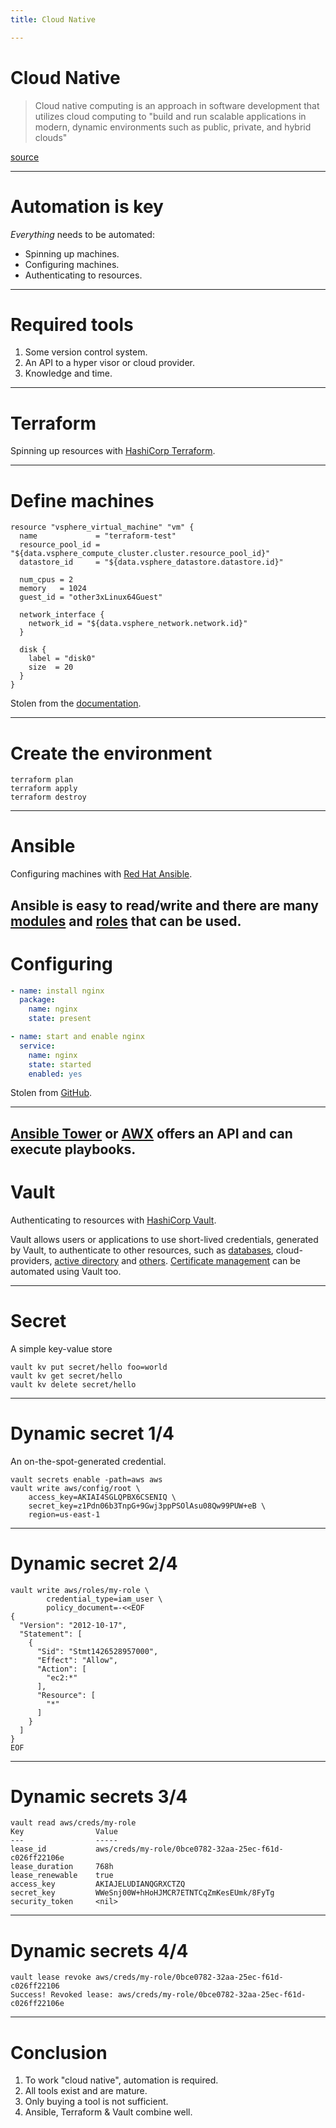 ```yaml
---
title: Cloud Native

---
```


# Cloud Native

> Cloud native computing is an approach in software development that utilizes cloud computing to "build and run scalable applications in modern, dynamic environments such as public, private, and hybrid clouds"

[source](https://en.wikipedia.org/wiki/Cloud_native_computing)

---

# Automation is key

*Everything* needs to be automated:

- Spinning up machines.
- Configuring machines.
- Authenticating to resources.

---

# Required tools

1. Some version control system.
2. An API to a hyper visor or cloud provider.
3. Knowledge and time.

---

# Terraform

Spinning up resources with [HashiCorp Terraform](https://www.terraform.io/).

----

# Define machines

```hcl
resource "vsphere_virtual_machine" "vm" {
  name             = "terraform-test"
  resource_pool_id = "${data.vsphere_compute_cluster.cluster.resource_pool_id}"
  datastore_id     = "${data.vsphere_datastore.datastore.id}"

  num_cpus = 2
  memory   = 1024
  guest_id = "other3xLinux64Guest"

  network_interface {
    network_id = "${data.vsphere_network.network.id}"
  }

  disk {
    label = "disk0"
    size  = 20
  }
}
```

Stolen from the [documentation](https://registry.terraform.io/providers/hashicorp/vsphere/latest/docs/resources/virtual_machine).

----

# Create the environment

```shell
terraform plan
terraform apply
terraform destroy
```

---

# Ansible

Configuring machines with [Red Hat Ansible](https://www.ansible.com/).

Ansible is easy to read/write and there are many [modules](https://docs.ansible.com/ansible/2.8/modules/list_of_all_modules.html) and [roles](https://galaxy.ansible.com/search?keywords=&order_by=-relevance&deprecated=false&type=role&page=1) that can be used.  
----

# Configuring

```yaml
- name: install nginx
  package:
    name: nginx
    state: present

- name: start and enable nginx
  service:
    name: nginx
    state: started
    enabled: yes
```
Stolen from [GitHub](https://github.com/robertdebock/ansible-role-nginx/blob/master/tasks/main.yml).

----

[Ansible Tower](https://www.ansible.com/products/tower) or [AWX](https://github.com/ansible/awx) offers an API and can execute playbooks.
---

# Vault

Authenticating to resources with [HashiCorp Vault](https://www.vaultproject.io/).

Vault allows users or applications to use short-lived credentials, generated by Vault, to authenticate to other resources, such as [databases](https://www.vaultproject.io/docs/secrets/databases), cloud-providers, [active directory](https://www.vaultproject.io/docs/secrets/ad) and [others](https://www.vaultproject.io/docs/secrets). [Certificate management](https://www.vaultproject.io/docs/secrets/pki) can be automated using Vault too.

----

# Secret

A simple key-value store

```shell
vault kv put secret/hello foo=world
vault kv get secret/hello
vault kv delete secret/hello
```

----

# Dynamic secret 1/4

An on-the-spot-generated credential.

```shell
vault secrets enable -path=aws aws
vault write aws/config/root \
    access_key=AKIAI4SGLQPBX6CSENIQ \
    secret_key=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 \
    region=us-east-1
```

----

# Dynamic secret 2/4

```shell
vault write aws/roles/my-role \
        credential_type=iam_user \
        policy_document=-<<EOF
{
  "Version": "2012-10-17",
  "Statement": [
    {
      "Sid": "Stmt1426528957000",
      "Effect": "Allow",
      "Action": [
        "ec2:*"
      ],
      "Resource": [
        "*"
      ]
    }
  ]
}
EOF
```

----

# Dynamic secrets 3/4

```shell
vault read aws/creds/my-role
Key                Value
---                -----
lease_id           aws/creds/my-role/0bce0782-32aa-25ec-f61d-c026ff22106e
lease_duration     768h
lease_renewable    true
access_key         AKIAJELUDIANQGRXCTZQ
secret_key         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
security_token     <nil>
```

----

# Dynamic secrets 4/4

```
vault lease revoke aws/creds/my-role/0bce0782-32aa-25ec-f61d-c026ff22106
Success! Revoked lease: aws/creds/my-role/0bce0782-32aa-25ec-f61d-c026ff22106e
```

---

# Conclusion

1. To work "cloud native", automation is required.
2. All tools exist and are mature.
3. Only buying a tool is not sufficient.
4. Ansible, Terraform & Vault combine well.
